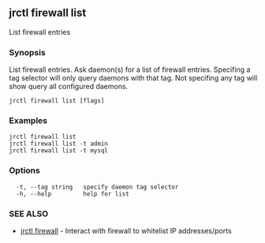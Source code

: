 ## jrctl firewall list

List firewall entries

### Synopsis

List firewall entries. Ask daemon(s) for a list of firewall entries. Specifing a
tag selector will only query daemons with that tag. Not specifing any tag will
show query all configured daemons.

```
jrctl firewall list [flags]
```

### Examples

```
jrctl firewall list
jrctl firewall list -t admin
jrctl firewall list -t mysql
```

### Options

```
  -t, --tag string   specify daemon tag selector
  -h, --help         help for list
```

### SEE ALSO

* [jrctl firewall](jrctl_firewall.md)	 - Interact with firewall to whitelist IP addresses/ports


